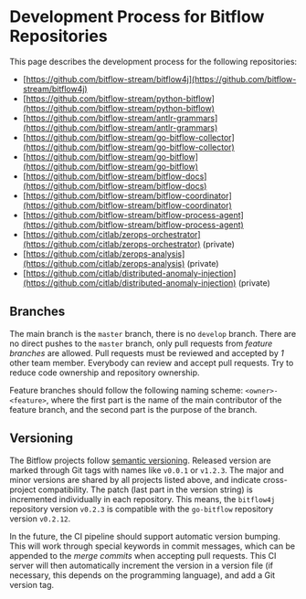 # Development Process for Bitflow Repositories

This page describes the development process for the following repositories:

- [https://github.com/bitflow-stream/bitflow4j](https://github.com/bitflow-stream/bitflow4j)
- [https://github.com/bitflow-stream/python-bitflow](https://github.com/bitflow-stream/python-bitflow)
- [https://github.com/bitflow-stream/antlr-grammars](https://github.com/bitflow-stream/antlr-grammars)
- [https://github.com/bitflow-stream/go-bitflow-collector](https://github.com/bitflow-stream/go-bitflow-collector)
- [https://github.com/bitflow-stream/go-bitflow](https://github.com/bitflow-stream/go-bitflow)
- [https://github.com/bitflow-stream/bitflow-docs](https://github.com/bitflow-stream/bitflow-docs)
- [https://github.com/bitflow-stream/bitflow-coordinator](https://github.com/bitflow-stream/bitflow-coordinator)
- [https://github.com/bitflow-stream/bitflow-process-agent](https://github.com/bitflow-stream/bitflow-process-agent)
- [https://github.com/citlab/zerops-orchestrator](https://github.com/citlab/zerops-orchestrator) (private)
- [https://github.com/citlab/zerops-analysis](https://github.com/citlab/zerops-analysis) (private)
- [https://github.com/citlab/distributed-anomaly-injection](https://github.com/citlab/distributed-anomaly-injection) (private)

## Branches

The main branch is the `master` branch, there is no `develop` branch.
There are no direct pushes to the `master` branch, only pull requests from *feature branches* are allowed.
Pull requests must be reviewed and accepted by *1* other team member.
Everybody can review and accept pull requests.
Try to reduce code ownership and repository ownership.

Feature branches should follow the following naming scheme: `<owner>-<feature>`, where the first part is the name of the main contributor of the feature branch, and the second part is the purpose of the branch.

## Versioning

The Bitflow projects follow [semantic versioning](https://semver.org/).
Released version are marked through Git tags with names like `v0.0.1` or `v1.2.3`.
The major and minor versions are shared by all projects listed above, and indicate cross-project compatibility.
The patch (last part in the version string) is incremented individually in each repository.
This means, the `bitflow4j` repository version `v0.2.3` is compatible with the `go-bitflow` repository version `v0.2.12`.

In the future, the CI pipeline should support automatic version bumping.
This will work through special keywords in commit messages, which can be appended to the *merge commits* when accepting pull requests.
This CI server will then automatically increment the version in a version file (if necessary, this depends on the programming language), and add a Git version tag.
